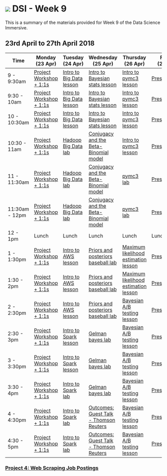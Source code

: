 # ![](https://ga-dash.s3.amazonaws.com/production/assets/logo-9f88ae6c9c3871690e33280fcf557f33.png) DSI - Week 9

This is a summary of the materials provided for Week 9 of the Data Science Immersive.

##  23rd April to 27th April 2018

 Time | Monday <br>(23 Apr)     | Tuesday <br>(24 Apr)      | Wednesday <br>(25 Apr)     | Thursday <br>(26 Apr)        | Friday <br>(27 Apr)
------------ | --------------------------- | -------------------------------------- | -------------------------------- | --------------------- | -------------------------
9 - 9:30am       | [Project Workshop + 1:1s][2-1.0]            | [Intro to Big Data lesson][2-2.01]| [Intro to Bayesian stats lesson][2-3.01]   | [Intro to pymc3 lesson][2-4.01] |[Presentations][2-5.02]|
9:30 - 10am   | [Project Workshop + 1:1s][2-1.0]       | [Intro to Big Data lesson][2-2.01] | [Intro to Bayesian stats lesson][2-3.01]| [Intro to pymc3 lesson][2-4.01]|[Presentations][2-5.02]|
10 - 10:30am    | [Project Workshop + 1:1s][2-1.0] |[Intro to Big Data lesson][2-2.01] | [Intro to Bayesian stats lesson][2-2.01] | [Intro to pymc3 lesson][2-4.01]|[Presentations][2-5.01]|
10:30 - 11am     | [Project Workshop + 1:1s][2-1.0]  | [Hadoop Big Data lab][2-2.02] | [Conjugacy and the Beta-Binomial model][2-3.02]|[Intro to pymc3 lesson][2-4.01] |[Presentations][2-5.02]|
11 - 11:30am     | [Project Workshop + 1:1s][2-1.0] | [Hadoop Big Data lab][2-2.02]| [Conjugacy and the Beta-Binomial model][2-3.02]| [pymc3 lab][2-4.02]|[Presentations][2-5.02]|
11:30am - 12pm     | [Project Workshop + 1:1s][2-1.0] | [Hadoop Big Data lab][2-2.02]| [Conjugacy and the Beta-Binomial model][2-3.02]| [pymc3 lab][2-4.02]|[Presentations][2-5.02]|
12 - 1pm     | Lunch  | Lunch  | Lunch | Lunch  | Lunch |
1 - 1:30pm     | [Project Workshop + 1:1s][2-1.0] |[Intro to AWS lesson][2-2.03]| [Priors and posteriors baseball lab][2-3.03]| [Maximum likelihood estimation lesson][2-4.03]|[Presentations][2-5.02]|
1:30 - 2pm     | [Project Workshop + 1:1s][2-1.0]  | [Intro to AWS lesson][2-2.03]| [Priors and posteriors baseball lab][2-3.03]| [Maximum likelihood estimation lesson][2-4.03]|[Presentations][2-5.02]|
2 - 2:30pm     | [Project Workshop + 1:1s][2-1.0]  | [Intro to AWS lesson][2-2.03]| [Priors and posteriors baseball lab][2-3.03]| [Bayesian A/B testing lesson][2-4.04]|[Presentations][2-5.02]|
2:30 - 3pm     | [Project Workshop + 1:1s][2-1.0] | [Intro to Spark lesson][2-2.04]| [Gelman bayes lab][2-3.04]| [Bayesian A/B testing lesson][2-4.04]|[Presentations][2-5.02]|
3 - 3:30pm     | [Project Workshop + 1:1s][2-1.0] | [Intro to Spark lesson][2-2.04]| [Gelman bayes lab][2-3.04]| [Bayesian A/B testing lesson][2-4.04]|[Presentations][2-5.02]|
3:30 - 4pm     | [Project Workshop + 1:1s][2-1.0] | [Intro to Spark lab][2-2.05]| [Gelman bayes lab][2-3.04]| [Bayesian A/B testing lesson][2-4.04]|[Presentations][2-5.02]|
4 - 4:30pm     | [Project Workshop + 1:1s][2-1.0] | [Intro to Spark lab][2-2.05]| [Outcomes: Guest Talk - Thomson Reuters][2-3.0]| [Bayesian A/B testing lesson][2-4.04]|[Presentations][2-5.02]|
4:30 - 5pm     | [Project Workshop + 1:1s][2-1.0] | [Intro to Spark lab][2-2.05]| [Outcomes: Guest Talk - Thomson Reuters][2-3.0]| [Bayesian A/B testing lesson][2-4.04]|[Presentations][2-5.02]|


### [Project 4: Web Scraping Job Postings](https://git.generalassemb.ly/dsi-sg-03/projects/blob/master/project-four)

[2-1.0]: https://git.generalassemb.ly/dsi-sg-03/projects/blob/master/project-four
[2-1.01]: ../../../tree/master/week-09/
[2-1.02]: ../../../tree/master/week-09/
[2-1.03]: ../../../tree/master/week-09/
[2-1.04]: ../../../tree/master/week-09/
[2-1.041]: ../../../tree/master/week-09/
[2-2.0]: ../../../tree/master/week-09/2.0-exercise
[2-2.01]: ../../../tree/master/week-09/lessons/cloud-intro_to_big_data-lesson-master
[2-2.02]: ../../../tree/master/week-09/labs/cloud-hadoop_big_data-lab-master
[2-2.03]: ../../../tree/master/week-09/lessons/cloud-intro_to_aws-lesson-master
[2-2.04]: ../../../tree/master/week-09/lessons/cloud-intro_to_spark-lesson-master
[2-2.05]: ../../../tree/master/week-09/labs/cloud-intro_to_spark-lab-master
[2-3.0]: ../../../tree/master/week-09/3.0-exercise
[2-3.01]: ../../../tree/master/week-09/lessons/bayes-intro_to_bayesian_stats-lesson-master
[2-3.02]: ../../../tree/master/week-09/lessons/bayes-conjugacy_beta_binomial-lesson-master
[2-3.03]: ../../../tree/master/week-09/labs/bayes-priors_posteriors_baseball-lab-master
[2-3.04]: ../../../tree/master/week-09/labs/bayes-gelman_election-lab-master
[2-4.0]: ../../../tree/master/week-09/4.0-exercise
[2-4.01]: ../../../tree/master/week-09/lessons/bayes-intro_to_pymc3-lesson-master
[2-4.02]: ../../../tree/master/week-09/labs/bayes-intro_to_pymc3-lab-master
[2-4.03]: ../../../tree/master/week-09/lessons/statistics-maximum_likelihood_estimation-lesson-master
[2-4.04]: ../../../tree/master/week-09/lessons/bayes-ab_testing-lesson-master
[2-4.05]: ../../../tree/master/week-09/
[2-5.0]: ../../../tree/master/week-09/5.0-exercise
[2-5.01]:https://git.generalassemb.ly/dsi-sg-03/projects/blob/master/project-four
[2-5.02]:https://git.generalassemb.ly/dsi-sg-03/projects/blob/master/project-four
[2-5.03]: ../../../tree/master/week-09/
[2-5.04]: ../../../tree/master/week-09/
